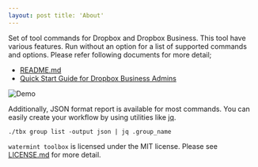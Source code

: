 ```yaml
---
layout: post title: 'About'
---
```


Set of tool commands for Dropbox and Dropbox Business. This tool have various features. Run without an option for a list
of supported commands and options. Please refer following documents for more detail;

* [README.md](https://github.com/watermint/toolbox/blob/master/README.md)
* [Quick Start Guide for Dropbox Business Admins](https://github.com/watermint/toolbox/wiki/Quick-Start-Guide-for-Dropbox-Business-Admins)

![Demo](images/demo.gif)

Additionally, JSON format report is available for most commands. You can easily create your workflow by using utilities
like [jq](https://stedolan.github.io/jq/).

```
./tbx group list -output json | jq .group_name
```

`watermint toolbox` is licensed under the MIT license. Please
see [LICENSE.md](https://github.com/watermint/toolbox/blob/master/LICENSE.md) for more detail.
